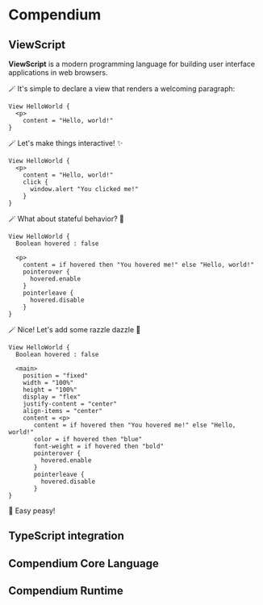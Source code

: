 # Compendium

## ViewScript

**ViewScript** is a modern programming language for building user interface applications in web browsers.

🪄 It's simple to declare a view that renders a welcoming paragraph:

```
View HelloWorld {
  <p>
    content = "Hello, world!"
}
```

🪄 Let's make things interactive! ✨

```
View HelloWorld {
  <p>
    content = "Hello, world!"
    click {
      window.alert "You clicked me!"
    }
}
```

🪄 What about stateful behavior? 🤔

```
View HelloWorld {
  Boolean hovered : false

  <p>
    content = if hovered then "You hovered me!" else "Hello, world!"
    pointerover {
      hovered.enable
    }
    pointerleave {
      hovered.disable
    }
}
```

🪄 Nice! Let's add some razzle dazzle 💅

```
View HelloWorld {
  Boolean hovered : false

  <main>
    position = "fixed"
    width = "100%"
    height = "100%"
    display = "flex"
    justify-content = "center"
    align-items = "center"
    content = <p>
       content = if hovered then "You hovered me!" else "Hello, world!"
       color = if hovered then "blue"
       font-weight = if hovered then "bold"
       pointerover {
         hovered.enable
       }
       pointerleave {
         hovered.disable
       }
}
```
🙌 Easy peasy!

## TypeScript integration

## Compendium Core Language

## Compendium Runtime
